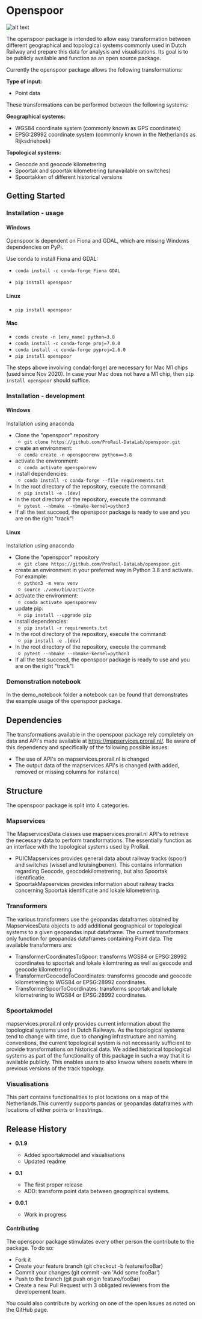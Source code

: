 # Openspoor

![alt text](https://www.radingspoor.nl/images/Stoom/Modellen_van_Leden/7_Inch_modellen/Zandloc_Janny/51133945_533417650499237_1555124498724814848_n.jpg)

The openspoor package is intended to allow easy transformation between different geographical and topological systems 
commonly used in Dutch Railway and prepare this data for analysis and visualisations. Its goal is to be publicly available and function as an open source package.

Currently the openspoor package allows the following transformations:

**Type of input:**
- Point data

These transformations can be performed between the following systems:

**Geographical systems:**
- WGS84 coordinate system (commonly known as GPS coordinates)
- EPSG:28992 coordinate system (commonly known in the Netherlands as Rijksdriehoek)

**Topological systems:**
- Geocode and geocode kilometrering
- Spoortak and spoortak kilometrering (unavailable on switches)
- Spoortakken of different historical versions

## Getting Started

### Installation - usage

#### Windows
Openspoor is dependent on Fiona and GDAL, which are missing Windows dependencies on PyPi.

Use conda to install Fiona and GDAL:

- `conda install -c conda-forge Fiona GDAL`

- `pip install openspoor`

#### Linux

- `pip install openspoor`

#### Mac

- `conda create -n [env_name] python=3.8`
- `conda install -c conda-forge proj=7.0.0`
- `conda install -c conda-forge pyproj=2.6.0`
- `pip install openspoor`

The steps above involving conda(-forge) are necessary for Mac M1 chips (used since Nov 2020). In case your Mac does not
have a M1 chip, then `pip install openspoor` should suffice.

### Installation - development

#### Windows

Installation using anaconda
- Clone the "openspoor" repository
  - `git clone https://github.com/ProRail-DataLab/openspoor.git`
- create an environment:
  - `conda create -n openspoorenv python==3.8`
- activate the environment:
  - `conda activate openspoorenv`
- install dependencies:
  - `conda install -c conda-forge --file requirements.txt`
- In the root directory of the repository, execute the command:
  - `pip install -e .[dev]`
- In the root directory of the repository, execute the command:
  - `pytest --nbmake --nbmake-kernel=python3`
- If all the test succeed, the openspoor package is ready to use and you are on the right "track"!

#### Linux

Installation using anaconda

- Clone the "openspoor" repository
  - `git clone https://github.com/ProRail-DataLab/openspoor.git`
- create an environment in your preferred way in Python 3.8 and activate. For example:
  - `python3 -m venv venv`
  - `source ./venv/bin/activate`
- activate the environment:
  - `conda activate openspoorenv`
- update pip:
  - `pip install --upgrade pip`
- install dependencies:
  - `pip install -r requirements.txt`
- In the root directory of the repository, execute the command:
  - `pip install -e .[dev]`
- In the root directory of the repository, execute the command:
  - `pytest --nbmake --nbmake-kernel=python3`
- If all the test succeed, the openspoor package is ready to use and you are on the right "track"!

### Demonstration notebook

In the demo_notebook folder a notebook can be found that demonstrates the example usage of the openspoor package.

## Dependencies

The transformations available in the openspoor package rely completely on data and API's made available at 
https://mapservices.prorail.nl/. Be aware of this dependency and specifically of the following possible issues:

- The use of API's on mapservices.prorail.nl is changed
- The output data of the mapservices API's is changed (with added, removed or missing columns for instance)


## Structure

The openspoor package is split into 4 categories.

### Mapservices

The MapservicesData classes use mapservices.prorail.nl API's to retrieve the necessary data to perform transformations.
The essentially function as an interface with the topological systems used by ProRail.

- PUICMapservices provides general data about railway tracks (spoor) and switches (wissel and kruisingbenen). This 
contains information regarding Geocode, geocodekilometrering, but also Spoortak identificatie.
- SpoortakMapservices provides information about railway tracks concerning Spoortak identificatie and lokale 
kilometrering.

### Transformers

The various transformers use the geopandas dataframes obtained by MapservicesData objects to add additional geographical
or topological systems to a given geopandas input dataframe. The current transformers only function for geopandas 
dataframes containing Point data. The available transformers are:

- TransformerCoordinatesToSpoor: transforms WGS84 or EPSG:28992 coordinates to spoortak and lokale kilomtrering as well 
as geocode and geocode kilometrering.
- TransformerGeocodeToCoordinates: transforms geocode and geocode kilometrering to WGS84 or EPSG:28992 coordinates.
- TransformerSpoorToCoordinates: transforms spoortak and lokale kilometrering to WGS84 or EPSG:28992 coordinates.

### Spoortakmodel

mapservices.prorail.nl only provides current information about the topological systems used in Dutch
Railways. As the topological systems tend to change with time, due to changing infrastructure and naming conventions, 
the current topological system is not necessarily sufficient to provide transformations on historical data. We added 
historical topological systems as part of the functionality of this package in such a way that it
is available publicly. This enables users to also knwow where assets where in previous versions of the
track topology. 

### Visualisations

This part contains functionalities to plot locations on a map of the Netherlands.This currently supports pandas or geopandas dataframes with locations of either points or linestrings. 

## Release History

- <b>0.1.9</b>
  - Added spoortakmodel and visualisations
  - Updated readme  

- <b>0.1</b>
  - The first proper release
  - ADD: transform point data between geographical systems.
- <b>0.0.1</b>
  - Work in progress 

#### Contributing
The openspoor package stimulates every other person the contribute to the package. To do so:

- Fork it
- Create your feature branch (git checkout -b feature/fooBar)
- Commit your changes (git commit -am 'Add some fooBar')
- Push to the branch (git push origin feature/fooBar)
- Create a new Pull Request with 3 obligated reviewers from the developement team.

You could also contribute by working on one of the open Issues as noted on the GitHub page.